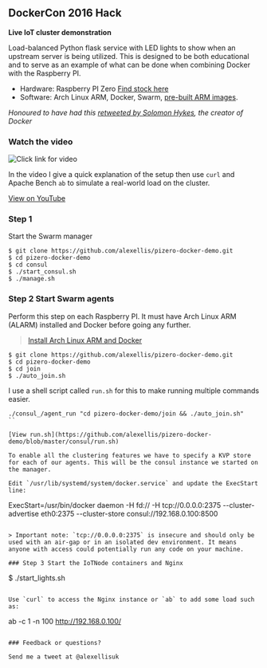 ## DockerCon 2016 Hack

**Live IoT cluster demonstration**

Load-balanced Python flask service with LED lights to show when an upstream server is being utilized. This is designed to be both educational and to serve as an example of what can be done when combining Docker with the Raspberry PI.

* Hardware: Raspberry PI Zero [Find stock here](http://stockalert.alexellis.io/)
* Software: Arch Linux ARM, Docker, Swarm, [pre-built ARM images](https://github.com/alexellis/docker-arm/tree/master/images/armv6).

*Honoured to have had this [retweeted by Solomon Hykes](https://twitter.com/alexellisuk/status/732497170234937344), the creator of Docker*

### Watch the video

![Click link for video](https://pbs.twimg.com/media/CjDxIg-WEAAQ1dk.jpg)

In the video I give a quick explanation of the setup then use `curl` and Apache Bench `ab` to simulate a real-world load on the cluster.

[View on YouTube](https://www.youtube.com/embed/IaKRqBRq6CE)

### Step 1

Start the Swarm manager

```
$ git clone https://github.com/alexellis/pizero-docker-demo.git
$ cd pizero-docker-demo
$ cd consul
$ ./start_consul.sh
$ ./manage.sh
```

### Step 2 Start Swarm agents

Perform this step on each Raspberry PI. It must have Arch Linux ARM (ALARM) installed and Docker before going any further.

> [Install Arch Linux ARM and Docker](http://blog.alexellis.io/dockerswarm-pizero/)

```
$ git clone https://github.com/alexellis/pizero-docker-demo.git
$ cd pizero-docker-demo
$ cd join
$ ./auto_join.sh
```

I use a shell script called `run.sh` for this to make running multiple commands easier.

```
./consul_/agent_run "cd pizero-docker-demo/join && ./auto_join.sh"
``

[View run.sh](https://github.com/alexellis/pizero-docker-demo/blob/master/consul/run.sh)

To enable all the clustering features we have to specify a KVP store for each of our agents. This will be the consul instance we started on the manager.

Edit `/usr/lib/systemd/system/docker.service` and update the ExecStart line:

```
ExecStart=/usr/bin/docker daemon -H fd:// -H tcp://0.0.0.0:2375 --cluster-advertise eth0:2375 --cluster-store consul://192.168.0.100:8500
```

> Important note: `tcp://0.0.0.0:2375` is insecure and should only be used with an air-gap or in an isolated dev environment. It means anyone with access could potentially run any code on your machine.

### Step 3 Start the IoTNode containers and Nginx

```
$ ./start_lights.sh 
```

Use `curl` to access the Nginx instance or `ab` to add some load such as:

```
ab -c 1 -n 100 http://192.168.0.100/
```

### Feedback or questions?

Send me a tweet at @alexellisuk

